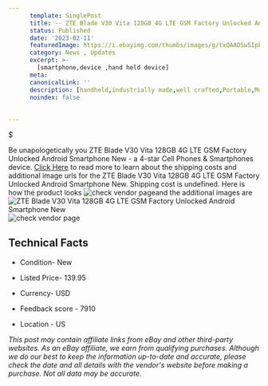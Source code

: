 ```yaml
---
      template: SinglePost
      title: -- ZTE Blade V30 Vita 128GB 4G LTE GSM Factory Unlocked Android Smartphone New
      status: Published
      date: '2023-02-11'
      featuredImage: https://i.ebayimg.com/thumbs/images/g/txQAAOSw5Iph3ONm/s-l225.jpg
      category: News , Updates
      excerpt: >-
        [smartphone,device ,hand held device]
      meta:
      canonicalLink: ''
      description: [handheld,industrially made,well crafted,Portable,Mobile,Compact,Convenient,Lightweight,Maneuverable,Man-portable,Miniature,Carriable,Hand-held,Light,Holdable,Transportable,Mobile device,Pocket-sized,On-the-go,Wireless,Cordless,Compact size,Convenient size, smartphone,device ,hand held device]
      noindex: false
      
        
---
```

$

Be unapologetically you ZTE Blade V30 Vita 128GB 4G LTE GSM Factory Unlocked Android Smartphone New - a 4-star Cell Phones & Smartphones device. [Click Here](https://www.ebay.com/itm/125094140014?hash=item1d2031186e%3Ag%3AtxQAAOSw5Iph3ONm&mkevt=1&mkcid=1&mkrid=711-53200-19255-0&campid=%253CePNCampaignId%253E&customid=%253CreferenceId%253E&toolid=10049) to read more to learn about the shipping costs and additional image urls for the ZTE Blade V30 Vita 128GB 4G LTE GSM Factory Unlocked Android Smartphone New. Shipping cost is undefined. Here is how the product looks ![check vendor page](https://i.ebayimg.com/thumbs/images/g/txQAAOSw5Iph3ONm/s-l225.jpg)and the additional images are![ZTE Blade V30 Vita 128GB 4G LTE GSM Factory Unlocked Android Smartphone New](https://i.ebayimg.com/images/g/txQAAOSw5Iph3ONm/s-l1200.jpg)![check vendor page](https://origin-galleryplus.ebayimg.com/ws/web/125094140014_2_0_1/225x225.jpg,https://origin-galleryplus.ebayimg.com/ws/web/125094140014_3_0_1/225x225.jpg,https://origin-galleryplus.ebayimg.com/ws/web/125094140014_4_0_1/225x225.jpg,https://origin-galleryplus.ebayimg.com/ws/web/125094140014_5_0_1/225x225.jpg,https://origin-galleryplus.ebayimg.com/ws/web/125094140014_6_0_1/225x225.jpg,https://origin-galleryplus.ebayimg.com/ws/web/125094140014_7_0_1/225x225.jpg,https://origin-galleryplus.ebayimg.com/ws/web/125094140014_8_0_1/225x225.jpg,https://origin-galleryplus.ebayimg.com/ws/web/125094140014_9_0_1/225x225.jpg,https://origin-galleryplus.ebayimg.com/ws/web/125094140014_10_0_1/225x225.jpg)



 ## Technical Facts 



     
      

 - Condition- New 


      

 - Listed Price- 139.95 


      

 - Currency- USD 


      

 - Feedback score - 7910 


      

 - Location - US 


      
      

 *_This post may contain affiliate links from eBay and other third-party websites. As an eBay affiliate, we earn from qualifying purchases. Although we do our best to keep the information up-to-date and accurate, please check the date and all details with the vendor's website before making a purchase. Not all data may be accurate._*






